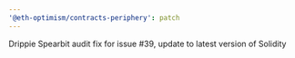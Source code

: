 ```yaml
---
'@eth-optimism/contracts-periphery': patch
---
```


Drippie Spearbit audit fix for issue #39, update to latest version of Solidity
